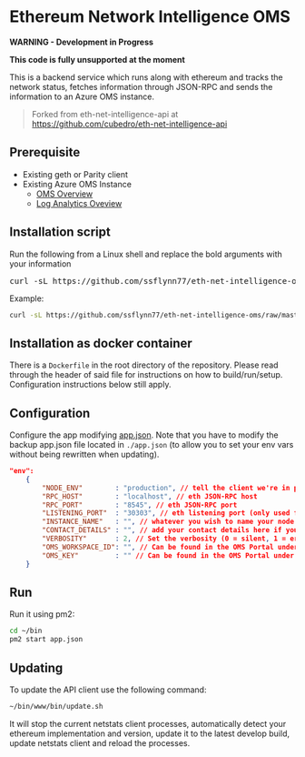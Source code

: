 Ethereum Network Intelligence OMS
============

**WARNING - Development in Progress**

**This code is fully unsupported at the moment**

This is a backend service which runs along with ethereum and tracks the network status, fetches information through JSON-RPC and sends the information to an Azure OMS instance.

> Forked from eth-net-intelligence-api at https://github.com/cubedro/eth-net-intelligence-api


## Prerequisite
* Existing geth or Parity client
* Existing Azure OMS Instance
	* [OMS Overview](https://docs.microsoft.com/en-us/azure/operations-management-suite/operations-management-suite-overview) 
	* [Log Analytics Oveview](https://docs.microsoft.com/en-us/azure/log-analytics/)

## Installation script
Run the following from a Linux shell and replace the bold arguments with your information

<pre>
curl -sL https://github.com/ssflynn77/eth-net-intelligence-oms/raw/master/bin/install.sh | bash -s <b>RPC_PORT RPC_HOST_IP NODE_ID OMS_WORKSPACE_ID OMS_KEY</b>
</pre>

Example:

```bash
curl -sL https://github.com/ssflynn77/eth-net-intelligence-oms/raw/master/bin/install.sh | bash -s 8545 "10.0.0.4" "node1" "4328ba1e-a081-42b6-b083-051b4ac6c21a" "VSKTH9PueGF9i4UdJacpNQv36VKkcojQfeN6OfAZ4xxLdM8elp90IbsFxNLzG1RbAOPiuCqORfCMv9F2lEQJFg=="
```

## Installation as docker container

There is a `Dockerfile` in the root directory of the repository. Please read through the header of said file for
instructions on how to build/run/setup. Configuration instructions below still apply.

## Configuration

Configure the app modifying [app.json](/eth-net-intelligence-oms/blob/master/app.json). Note that you have to modify the backup app.json file located in `./app.json` (to allow you to set your env vars without being rewritten when updating).

```json
"env":
	{
		"NODE_ENV"        : "production", // tell the client we're in production environment
		"RPC_HOST"        : "localhost", // eth JSON-RPC host
		"RPC_PORT"        : "8545", // eth JSON-RPC port
		"LISTENING_PORT"  : "30303", // eth listening port (only used for display)
		"INSTANCE_NAME"   : "", // whatever you wish to name your node to display in OMS and other Dashboards
		"CONTACT_DETAILS" : "", // add your contact details here if you wish (email/skype)
		"VERBOSITY"       : 2, // Set the verbosity (0 = silent, 1 = error, warn, 2 = error, warn, info, success, 3 = all logs)
		"OMS_WORKSPACE_ID": "", // Can be found in the OMS Portal under Settings / Connected Services
		"OMS_KEY"         : "" // Can be found in the OMS Portal under Settings / Connected Services     
	}
```

## Run

Run it using pm2:

```bash
cd ~/bin
pm2 start app.json
```

## Updating

To update the API client use the following command:

```bash
~/bin/www/bin/update.sh
```

It will stop the current netstats client processes, automatically detect your ethereum implementation and version, update it to the latest develop build, update netstats client and reload the processes.